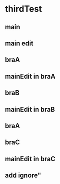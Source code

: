 # thirdTest
## main

## main edit
## braA

## mainEdit in braA
## braB

## mainEdit in braB
## braA
## braC

## mainEdit in braC

## add ignore"